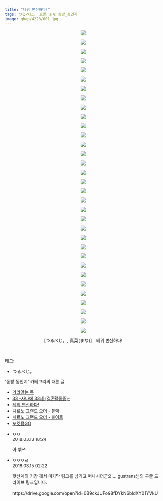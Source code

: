 ```yaml
---
title: "테위 변신하다!"
tags: つるべじ。 真菜 まな 동방_동인지
image: ghap/4228/001.jpg
---
```

<div class="article">
<p style="text-align: center; clear: none; float: none;"><img src="{{ site.nasurl }}/ghap/4228/001.jpg"/></p>
<p style="text-align: center; clear: none; float: none;"><img src="{{ site.nasurl }}/ghap/4228/002.jpg"/></p>
<p style="text-align: center; clear: none; float: none;"><img src="{{ site.nasurl }}/ghap/4228/003.jpg"/></p>
<p style="text-align: center; clear: none; float: none;"><img src="{{ site.nasurl }}/ghap/4228/004.jpg"/></p>
<p style="text-align: center; clear: none; float: none;"><img src="{{ site.nasurl }}/ghap/4228/005.jpg"/></p>
<p style="text-align: center; clear: none; float: none;"><img src="{{ site.nasurl }}/ghap/4228/006.jpg"/></p>
<p style="text-align: center; clear: none; float: none;"><img src="{{ site.nasurl }}/ghap/4228/007.jpg"/></p>
<p style="text-align: center; clear: none; float: none;"><img src="{{ site.nasurl }}/ghap/4228/008.jpg"/></p>
<p style="text-align: center; clear: none; float: none;"><img src="{{ site.nasurl }}/ghap/4228/009.jpg"/></p>
<p style="text-align: center; clear: none; float: none;"><img src="{{ site.nasurl }}/ghap/4228/010.jpg"/></p>
<p style="text-align: center; clear: none; float: none;"><img src="{{ site.nasurl }}/ghap/4228/011.jpg"/></p>
<p style="text-align: center; clear: none; float: none;"><img src="{{ site.nasurl }}/ghap/4228/012.jpg"/></p>
<p style="text-align: center; clear: none; float: none;"><img src="{{ site.nasurl }}/ghap/4228/013.jpg"/></p>
<p style="text-align: center; clear: none; float: none;"><img src="{{ site.nasurl }}/ghap/4228/014.jpg"/></p>
<p style="text-align: center; clear: none; float: none;"><img src="{{ site.nasurl }}/ghap/4228/015.jpg"/></p>
<p style="text-align: center; clear: none; float: none;"><img src="{{ site.nasurl }}/ghap/4228/016.jpg"/></p>
<p style="text-align: center; clear: none; float: none;"><img src="{{ site.nasurl }}/ghap/4228/017.jpg"/></p>
<p style="text-align: center; clear: none; float: none;"><img src="{{ site.nasurl }}/ghap/4228/018.jpg"/></p>
<p style="text-align: center; clear: none; float: none;"><img src="{{ site.nasurl }}/ghap/4228/019.jpg"/></p>
<p style="text-align: center; clear: none; float: none;"><img src="{{ site.nasurl }}/ghap/4228/020.jpg"/></p>
<p style="text-align: center; clear: none; float: none;"><img src="{{ site.nasurl }}/ghap/4228/021.jpg"/></p>
<p style="text-align: center; clear: none; float: none;"><img src="{{ site.nasurl }}/ghap/4228/022.jpg"/></p>
<p style="text-align: center; clear: none; float: none;"><img src="{{ site.nasurl }}/ghap/4228/023.jpg"/></p>
<p style="text-align: center; clear: none; float: none;"><img src="{{ site.nasurl }}/ghap/4228/024.jpg"/></p>
<p style="text-align: center; clear: none; float: none;"><img src="{{ site.nasurl }}/ghap/4228/025.jpg"/></p>
<p style="text-align: center; clear: none; float: none;"><img src="{{ site.nasurl }}/ghap/4228/026.jpg"/></p>
<p style="text-align: center; clear: none; float: none;"><img src="{{ site.nasurl }}/ghap/4228/027.jpg"/></p>
<p style="text-align: center; clear: none; float: none;"><img src="{{ site.nasurl }}/ghap/4228/028.jpg"/></p>
<p style="text-align: center; clear: none; float: none;"><img src="{{ site.nasurl }}/ghap/4228/029.jpg"/></p>
<p style="text-align: center; clear: none; float: none;"><img src="{{ site.nasurl }}/ghap/4228/030.jpg"/></p>
<p style="text-align: center; clear: none; float: none;"><img src="{{ site.nasurl }}/ghap/4228/031.jpg"/></p>
<p style="text-align: center; clear: none; float: none;"><img src="{{ site.nasurl }}/ghap/4228/032.jpg"/></p>
<p style="text-align: center; clear: none; float: none;"><img src="{{ site.nasurl }}/ghap/4228/033.jpg"/></p>
<p style="text-align: center; clear: none; float: none;">[つるべじ。, 真菜(まな)]　테위 변신하다!</p>
<p><br/></p>
</div><div class="tagTrail">
<p>태그: </p>
<ul>
<li>つるべじ。</li>
</ul>
</div><div class="another">
<p>'동방 동인지' 카테고리의 다른 글</p>
<ul>
<li><a href="/2018-03-17-ghap_4231">가라앉는 독</a></li>
<li><a href="/2018-03-17-ghap_4230">33 -사나에 33세 (결혼활동중)-</a></li>
<li><a href="/2018-03-13-ghap_4228">테위 변신하다!</a></li>
<li><a href="/2018-03-13-ghap_4227">치르노 그랜드 오더 - 블랙</a></li>
<li><a href="/2018-03-13-ghap_4226">치르노 그랜드 오더 - 화이트</a></li>
<li><a href="/2018-03-10-ghap_4221">포켓묭GO</a></li>
</ul>
</div><div class="cb_module cb_fluid">
<div class="cb_wrt cb_profile">
<div class="comment">
<ul>
<li class="cb_thumb_off" id="comment15218939">
<div class="cb_comment_area">
<div class="cb_info_area">
<div class="cb_section">
<span class="cb_nick_name">ㅇㅇ</span>
</div>
<div class="cb_section">
<span class="cb_date">2018.03.13 18:24 </span>
</div>
</div>
<div class="cb_dsc_comment">
<p class="cb_dsc">
											아 쎾쓰
										</p>
</div>
</div></li>
<li class="cb_thumb_off" id="comment15219562">
<div class="cb_comment_area">
<div class="cb_info_area">
<div class="cb_section">
<span class="cb_nick_name">ㅇㅇㅇㄹ</span>
</div>
<div class="cb_section">
<span class="cb_date">2018.03.15 02:22 </span>
</div>
</div>
<div class="cb_dsc_comment">
<p class="cb_dsc">
											핫산계의 거장 깨서 마지막 링크를 남기고 떠나시더군요.... gustrans님의 구글 드라이브 링크입니다.<br/>
<br/>
https://drive.google.com/open?id=0B9ckJUFoG8fDYkN6bldXY01YVkU<br/>
<br/>
</p>
</div>
</div></li>
</ul>
</div>
</div><!-- commentList close -->
</div>